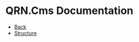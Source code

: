 # QRN.Cms Documentation


* [Back](https://github.com/TecRT/QRN.Cms)
* [Structure](https://github.com/TecRT/QRN.Cms/blob/master/Docs/002.Structure.md)
